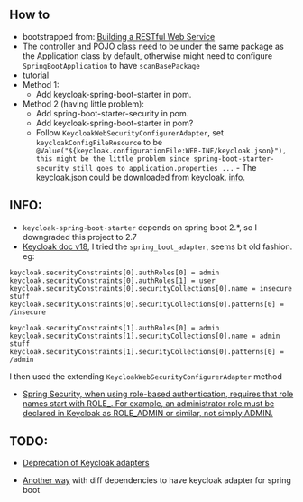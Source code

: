 ## How to
- bootstrapped from:  [Building a RESTful Web Service
](https://spring.io/guides/gs/rest-service/)
- The controller and POJO class need to be under the same package as the Application class by default, otherwise might need to configure `SpringBootApplication` to have `scanBasePackage`
- [tutorial](https://www.keycloak.org/2017/05/easily-secure-your-spring-boot.html)
- Method 1:
    - Add keycloak-spring-boot-starter in pom.
- Method 2 (having little problem):  
    - Add spring-boot-starter-security in pom.
    - Add keycloak-spring-boot-starter in pom?
    - Follow `KeycloakWebSecurityConfigurerAdapter`, set `keycloakConfigFileResource` to be `    @Value("${keycloak.configurationFile:WEB-INF/keycloak.json}"), this might be the little problem since spring-boot-starter-security still goes to application.properties ...
`   - The keycloak.json could be downloaded from keycloak. [info.](https://www.springcloud.io/post/2022-02/spring-security-keycloak/#gsc.tab=0)



## INFO:
- `keycloak-spring-boot-starter` depends on spring boot 2.*, so I downgraded this project to 2.7
- [Keycloak doc v18](https://www.keycloak.org/docs/18.0/securing_apps/index.html#_spring_boot_adapter), I tried the `spring_boot_adapter`, seems bit old fashion. eg: 
```
keycloak.securityConstraints[0].authRoles[0] = admin
keycloak.securityConstraints[0].authRoles[1] = user
keycloak.securityConstraints[0].securityCollections[0].name = insecure stuff
keycloak.securityConstraints[0].securityCollections[0].patterns[0] = /insecure

keycloak.securityConstraints[1].authRoles[0] = admin
keycloak.securityConstraints[1].securityCollections[0].name = admin stuff
keycloak.securityConstraints[1].securityCollections[0].patterns[0] = /admin
```
I then used the extending `KeycloakWebSecurityConfigurerAdapter` method
- [Spring Security, when using role-based authentication, requires that role names start with ROLE_. For example, an administrator role must be declared in Keycloak as ROLE_ADMIN or similar, not simply ADMIN.](https://www.keycloak.org/docs/18.0/securing_apps/index.html#_spring_security_adapter)


## TODO:
- [Deprecation of Keycloak adapters
](https://www.keycloak.org/2022/02/adapter-deprecation)

- [Another way](https://www.baeldung.com/spring-boot-keycloak) with diff dependencies to have keycloak adapter for spring boot